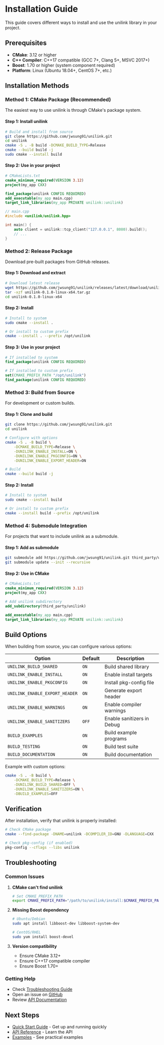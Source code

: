 # Installation Guide

This guide covers different ways to install and use the unilink library in your project.

## Prerequisites

- **CMake**: 3.12 or higher
- **C++ Compiler**: C++17 compatible (GCC 7+, Clang 5+, MSVC 2017+)
- **Boost**: 1.70 or higher (system component required)
- **Platform**: Linux (Ubuntu 18.04+, CentOS 7+, etc.)

## Installation Methods

### Method 1: CMake Package (Recommended)

The easiest way to use unilink is through CMake's package system.

#### Step 1: Install unilink

```bash
# Build and install from source
git clone https://github.com/jwsung91/unilink.git
cd unilink
cmake -S . -B build -DCMAKE_BUILD_TYPE=Release
cmake --build build -j
sudo cmake --install build
```

#### Step 2: Use in your project

```cmake
# CMakeLists.txt
cmake_minimum_required(VERSION 3.12)
project(my_app CXX)

find_package(unilink CONFIG REQUIRED)
add_executable(my_app main.cpp)
target_link_libraries(my_app PRIVATE unilink::unilink)
```

```cpp
// main.cpp
#include <unilink/unilink.hpp>

int main() {
    auto client = unilink::tcp_client("127.0.0.1", 8080).build();
    // ...
}
```

### Method 2: Release Package

Download pre-built packages from GitHub releases.

#### Step 1: Download and extract

```bash
# Download latest release
wget https://github.com/jwsung91/unilink/releases/latest/download/unilink-0.1.0-linux-x64.tar.gz
tar -xzf unilink-0.1.0-linux-x64.tar.gz
cd unilink-0.1.0-linux-x64
```

#### Step 2: Install

```bash
# Install to system
sudo cmake --install .

# Or install to custom prefix
cmake --install . --prefix /opt/unilink
```

#### Step 3: Use in your project

```cmake
# If installed to system
find_package(unilink CONFIG REQUIRED)

# If installed to custom prefix
set(CMAKE_PREFIX_PATH "/opt/unilink")
find_package(unilink CONFIG REQUIRED)
```

### Method 3: Build from Source

For development or custom builds.

#### Step 1: Clone and build

```bash
git clone https://github.com/jwsung91/unilink.git
cd unilink

# Configure with options
cmake -S . -B build \
    -DCMAKE_BUILD_TYPE=Release \
    -DUNILINK_ENABLE_INSTALL=ON \
    -DUNILINK_ENABLE_PKGCONFIG=ON \
    -DUNILINK_ENABLE_EXPORT_HEADER=ON

# Build
cmake --build build -j
```

#### Step 2: Install

```bash
# Install to system
sudo cmake --install build

# Or install to custom prefix
cmake --install build --prefix /opt/unilink
```

### Method 4: Submodule Integration

For projects that want to include unilink as a submodule.

#### Step 1: Add as submodule

```bash
git submodule add https://github.com/jwsung91/unilink.git third_party/unilink
git submodule update --init --recursive
```

#### Step 2: Use in CMake

```cmake
# CMakeLists.txt
cmake_minimum_required(VERSION 3.12)
project(my_app CXX)

# Add unilink subdirectory
add_subdirectory(third_party/unilink)

add_executable(my_app main.cpp)
target_link_libraries(my_app PRIVATE unilink::unilink)
```

## Build Options

When building from source, you can configure various options:

| Option | Default | Description |
|--------|---------|-------------|
| `UNILINK_BUILD_SHARED` | `ON` | Build shared library |
| `UNILINK_ENABLE_INSTALL` | `ON` | Enable install targets |
| `UNILINK_ENABLE_PKGCONFIG` | `ON` | Install pkg-config file |
| `UNILINK_ENABLE_EXPORT_HEADER` | `ON` | Generate export header |
| `UNILINK_ENABLE_WARNINGS` | `ON` | Enable compiler warnings |
| `UNILINK_ENABLE_SANITIZERS` | `OFF` | Enable sanitizers in Debug |
| `BUILD_EXAMPLES` | `ON` | Build example programs |
| `BUILD_TESTING` | `ON` | Build test suite |
| `BUILD_DOCUMENTATION` | `ON` | Build documentation |

Example with custom options:

```bash
cmake -S . -B build \
    -DCMAKE_BUILD_TYPE=Release \
    -DUNILINK_BUILD_SHARED=OFF \
    -DUNILINK_ENABLE_SANITIZERS=ON \
    -DBUILD_EXAMPLES=OFF
```

## Verification

After installation, verify that unilink is properly installed:

```bash
# Check CMake package
cmake --find-package -DNAME=unilink -DCOMPILER_ID=GNU -DLANGUAGE=CXX

# Check pkg-config (if enabled)
pkg-config --cflags --libs unilink
```

## Troubleshooting

### Common Issues

1. **CMake can't find unilink**
   ```bash
   # Set CMAKE_PREFIX_PATH
   export CMAKE_PREFIX_PATH="/path/to/unilink/install:$CMAKE_PREFIX_PATH"
   ```

2. **Missing Boost dependency**
   ```bash
   # Ubuntu/Debian
   sudo apt install libboost-dev libboost-system-dev
   
   # CentOS/RHEL
   sudo yum install boost-devel
   ```

3. **Version compatibility**
   - Ensure CMake 3.12+
   - Ensure C++17 compatible compiler
   - Ensure Boost 1.70+

### Getting Help

- Check [Troubleshooting Guide](troubleshooting.md)
- Open an issue on [GitHub](https://github.com/jwsung91/unilink/issues)
- Review [API Documentation](../reference/API_GUIDE.md)

## Next Steps

- [Quick Start Guide](QUICKSTART.md) - Get up and running quickly
- [API Reference](../reference/API_GUIDE.md) - Learn the API
- [Examples](../../examples/) - See practical examples
